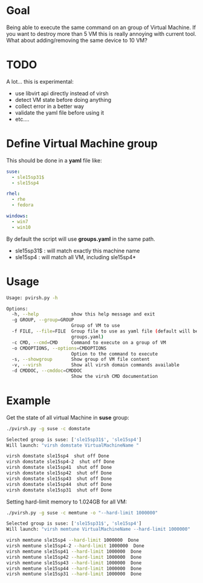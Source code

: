 # Goal

Being able to execute the same command on an group of Virtual Machine.
If you want to destroy more than 5 VM this is really annoying with current tool.
What about adding/removing the same device to 10 VM?

# TODO

A lot... this is experimental:
* use libvirt api directly instead of virsh
* detect VM state before doing anything
* collect error in a better way
* validate the yaml file before using it
* etc....

# Define Virtual Machine group

This should be done in a **yaml** file like:

```yaml
suse:
  - sle15sp31$
  - sle15sp4

rhel:
  - rhe
  - fedora

windows:
  - win7
  - win10
```

By default the script will use **groups.yaml** in the same path.
* sle15sp31$ : will match exactly this machine name
* sle15sp4 : will match all VM, including sle15sp4*

# Usage

```bash
Usage: pvirsh.py -h 

Options:
  -h, --help            show this help message and exit
  -g GROUP, --group=GROUP
                        Group of VM to use
  -f FILE, --file=FILE  Group file to use as yaml file (default will be
                        groups.yaml)
  -c CMD, --cmd=CMD     Command to execute on a group of VM
  -o CMDOPTIONS, --options=CMDOPTIONS
                        Option to the command to execute
  -s, --showgroup       Show group of VM file content
  -v, --virsh           Show all virsh domain commands available
  -d CMDDOC, --cmddoc=CMDDOC
                        Show the virsh CMD documentation
```

# Example

Get the state of all virtual Machine in **suse** group:

```bash
./pvirsh.py -g suse -c domstate

Selected group is suse: ['sle15sp31$', 'sle15sp4']
Will launch: "virsh domstate VirtualMachineName "

virsh domstate sle15sp4  shut off Done
virsh domstate sle15sp4-2  shut off Done
virsh domstate sle15sp41  shut off Done
virsh domstate sle15sp42  shut off Done
virsh domstate sle15sp43  shut off Done
virsh domstate sle15sp44  shut off Done
virsh domstate sle15sp31  shut off Done
```

Setting hard-limit memory to 1.024GB for all VM:

```bash
./pvirsh.py -g suse -c memtune -o "--hard-limit 1000000"

Selected group is suse: ['sle15sp31$', 'sle15sp4']
Will launch: "virsh memtune VirtualMachineName --hard-limit 1000000"

virsh memtune sle15sp4 --hard-limit 1000000  Done
virsh memtune sle15sp4-2 --hard-limit 1000000  Done
virsh memtune sle15sp41 --hard-limit 1000000  Done
virsh memtune sle15sp42 --hard-limit 1000000  Done
virsh memtune sle15sp43 --hard-limit 1000000  Done
virsh memtune sle15sp44 --hard-limit 1000000  Done
virsh memtune sle15sp31 --hard-limit 1000000  Done
```
